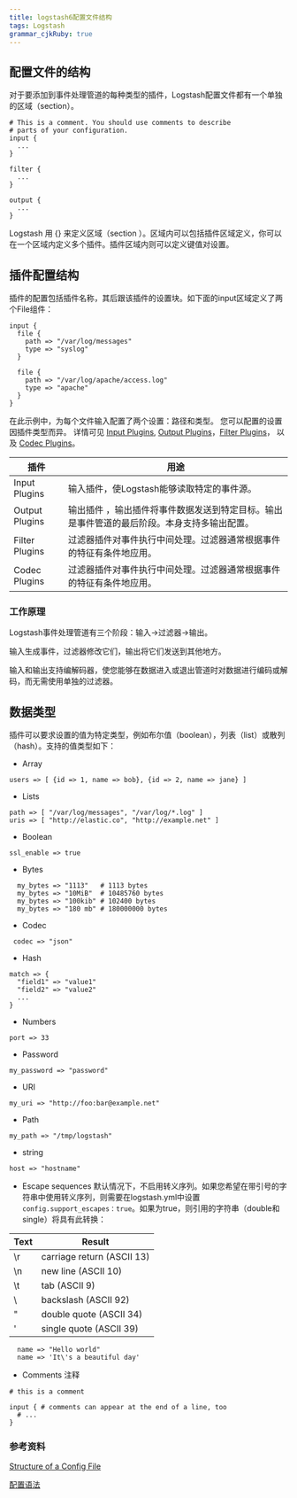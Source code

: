```yaml
---
title: logstash6配置文件结构
tags: Logstash
grammar_cjkRuby: true
---
```

## 配置文件的结构
对于要添加到事件处理管道的每种类型的插件，Logstash配置文件都有一个单独的区域（section）。


```
# This is a comment. You should use comments to describe
# parts of your configuration.
input {
  ...
}

filter {
  ...
}

output {
  ...
}
```
Logstash 用 {} 来定义区域（section ）。区域内可以包括插件区域定义，你可以在一个区域内定义多个插件。插件区域内则可以定义键值对设置。

## 插件配置结构
插件的配置包括插件名称，其后跟该插件的设置块。如下面的input区域定义了两个File组件：

```
input {
  file {
    path => "/var/log/messages"
    type => "syslog"
  }

  file {
    path => "/var/log/apache/access.log"
    type => "apache"
  }
}
```
在此示例中，为每个文件输入配置了两个设置：路径和类型。
您可以配置的设置因插件类型而异。
详情可见 [Input Plugins](https://www.elastic.co/guide/en/logstash/6.x/input-plugins.html), [Output Plugins](https://www.elastic.co/guide/en/logstash/6.x/output-plugins.html)，[Filter Plugins]()， 以及 [Codec Plugins](https://www.elastic.co/guide/en/logstash/6.x/codec-plugins.html)。

| 插件 | 用途 |
| --- | --- |
| Input Plugins |输入插件，使Logstash能够读取特定的事件源。 |
| Output Plugins| 输出插件 ，输出插件将事件数据发送到特定目标。输出是事件管道的最后阶段。本身支持多输出配置。 |
| Filter Plugins | 过滤器插件对事件执行中间处理。过滤器通常根据事件的特征有条件地应用。|
| Codec Plugins |过滤器插件对事件执行中间处理。过滤器通常根据事件的特征有条件地应用。 |
### 工作原理
Logstash事件处理管道有三个阶段：输入→过滤器→输出。

输入生成事件，过滤器修改它们，输出将它们发送到其他地方。

输入和输出支持编解码器，使您能够在数据进入或退出管道时对数据进行编码或解码，而无需使用单独的过滤器。

## 数据类型
插件可以要求设置的值为特定类型，例如布尔值（boolean），列表（list）或散列（hash）。支持的值类型如下：

- Array  

```
users => [ {id => 1, name => bob}, {id => 2, name => jane} ]
```

- Lists 

``` 
path => [ "/var/log/messages", "/var/log/*.log" ]
uris => [ "http://elastic.co", "http://example.net" ]
``` 

- Boolean

```
ssl_enable => true
```

 - Bytes

``` 
  my_bytes => "1113"   # 1113 bytes
  my_bytes => "10MiB"  # 10485760 bytes
  my_bytes => "100kib" # 102400 bytes
  my_bytes => "180 mb" # 180000000 bytes
``` 
- Codec

```
 codec => "json"
```
- Hash

```
match => {
  "field1" => "value1"
  "field2" => "value2"
  ...
}
```
- Numbers 

 ```
port => 33
 ```

- Password

```
my_password => "password"
```

- URI 

```
my_uri => "http://foo:bar@example.net" 
```

- Path

```
my_path => "/tmp/logstash"
```

- string

```
host => "hostname"
```

- Escape sequences
默认情况下，不启用转义序列。如果您希望在带引号的字符串中使用转义序列，则需要在logstash.yml中设置```config.support_escapes：true```。如果为true，则引用的字符串（double和single）将具有此转换：

| Text | Result |
| --- | --- |
| \r |  carriage return (ASCII 13) |
| \n | new line (ASCII 10) |
| \t |  tab (ASCII 9) |
| \\ | backslash (ASCII 92) |
| \" | double quote (ASCII 34) |
| \' | single quote (ASCII 39) |
```
  name => "Hello world"
  name => 'It\'s a beautiful day'
```
- Comments 
注释
```
# this is a comment

input { # comments can appear at the end of a line, too
  # ...
}  
```

 ### 参考资料
 [Structure of a Config File](https://www.elastic.co/guide/en/logstash/6.x/configuration-file-structure.html)
 
 [配置语法](https://doc.yonyoucloud.com/doc/logstash-best-practice-cn/get_start/full_config.html)
 


